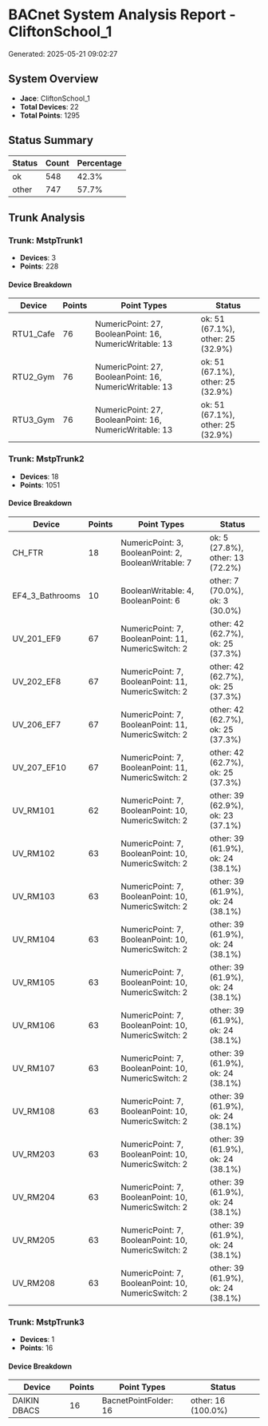 # BACnet System Analysis Report - CliftonSchool_1

Generated: 2025-05-21 09:02:27

## System Overview

- **Jace**: CliftonSchool_1
- **Total Devices**: 22
- **Total Points**: 1295

## Status Summary

| Status | Count | Percentage |
|--------|-------|------------|
| ok | 548 | 42.3% |
| other | 747 | 57.7% |

## Trunk Analysis

### Trunk: MstpTrunk1

- **Devices**: 3
- **Points**: 228

#### Device Breakdown

| Device | Points | Point Types | Status |
|--------|--------|-------------|--------|
| RTU1_Cafe | 76 | NumericPoint: 27, BooleanPoint: 16, NumericWritable: 13 | ok: 51 (67.1%), other: 25 (32.9%) |
| RTU2_Gym | 76 | NumericPoint: 27, BooleanPoint: 16, NumericWritable: 13 | ok: 51 (67.1%), other: 25 (32.9%) |
| RTU3_Gym | 76 | NumericPoint: 27, BooleanPoint: 16, NumericWritable: 13 | ok: 51 (67.1%), other: 25 (32.9%) |

### Trunk: MstpTrunk2

- **Devices**: 18
- **Points**: 1051

#### Device Breakdown

| Device | Points | Point Types | Status |
|--------|--------|-------------|--------|
| CH_FTR | 18 | NumericPoint: 3, BooleanPoint: 2, BooleanWritable: 7 | ok: 5 (27.8%), other: 13 (72.2%) |
| EF4_3_Bathrooms | 10 | BooleanWritable: 4, BooleanPoint: 6 | other: 7 (70.0%), ok: 3 (30.0%) |
| UV_201_EF9 | 67 | NumericPoint: 7, BooleanPoint: 11, NumericSwitch: 2 | other: 42 (62.7%), ok: 25 (37.3%) |
| UV_202_EF8 | 67 | NumericPoint: 7, BooleanPoint: 11, NumericSwitch: 2 | other: 42 (62.7%), ok: 25 (37.3%) |
| UV_206_EF7 | 67 | NumericPoint: 7, BooleanPoint: 11, NumericSwitch: 2 | other: 42 (62.7%), ok: 25 (37.3%) |
| UV_207_EF10 | 67 | NumericPoint: 7, BooleanPoint: 11, NumericSwitch: 2 | other: 42 (62.7%), ok: 25 (37.3%) |
| UV_RM101 | 62 | NumericPoint: 7, BooleanPoint: 10, NumericSwitch: 2 | other: 39 (62.9%), ok: 23 (37.1%) |
| UV_RM102 | 63 | NumericPoint: 7, BooleanPoint: 10, NumericSwitch: 2 | other: 39 (61.9%), ok: 24 (38.1%) |
| UV_RM103 | 63 | NumericPoint: 7, BooleanPoint: 10, NumericSwitch: 2 | other: 39 (61.9%), ok: 24 (38.1%) |
| UV_RM104 | 63 | NumericPoint: 7, BooleanPoint: 10, NumericSwitch: 2 | other: 39 (61.9%), ok: 24 (38.1%) |
| UV_RM105 | 63 | NumericPoint: 7, BooleanPoint: 10, NumericSwitch: 2 | other: 39 (61.9%), ok: 24 (38.1%) |
| UV_RM106 | 63 | NumericPoint: 7, BooleanPoint: 10, NumericSwitch: 2 | other: 39 (61.9%), ok: 24 (38.1%) |
| UV_RM107 | 63 | NumericPoint: 7, BooleanPoint: 10, NumericSwitch: 2 | other: 39 (61.9%), ok: 24 (38.1%) |
| UV_RM108 | 63 | NumericPoint: 7, BooleanPoint: 10, NumericSwitch: 2 | other: 39 (61.9%), ok: 24 (38.1%) |
| UV_RM203 | 63 | NumericPoint: 7, BooleanPoint: 10, NumericSwitch: 2 | other: 39 (61.9%), ok: 24 (38.1%) |
| UV_RM204 | 63 | NumericPoint: 7, BooleanPoint: 10, NumericSwitch: 2 | other: 39 (61.9%), ok: 24 (38.1%) |
| UV_RM205 | 63 | NumericPoint: 7, BooleanPoint: 10, NumericSwitch: 2 | other: 39 (61.9%), ok: 24 (38.1%) |
| UV_RM208 | 63 | NumericPoint: 7, BooleanPoint: 10, NumericSwitch: 2 | other: 39 (61.9%), ok: 24 (38.1%) |

### Trunk: MstpTrunk3

- **Devices**: 1
- **Points**: 16

#### Device Breakdown

| Device | Points | Point Types | Status |
|--------|--------|-------------|--------|
| DAIKIN DBACS | 16 | BacnetPointFolder: 16 | other: 16 (100.0%) |

